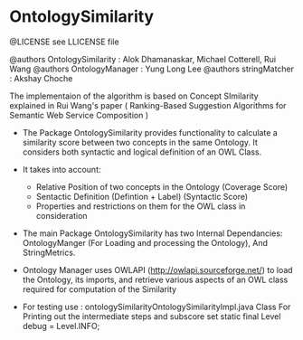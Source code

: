 OntologySimilarity
==================
@LICENSE see LLICENSE file

@authors OntologySimilarity : Alok Dhamanaskar, Michael Cotterell, Rui Wang
@authors OntologyManager : Yung Long Lee
@authors stringMatcher : Akshay Choche

The implementaion of the algorithm is based on Concept SImilarity explained  in Rui Wang's paper  ( Ranking-Based Suggestion Algorithms for Semantic Web Service Composition )

 * The Package OntologySimilarity provides functionality to calculate a similarity score between two concepts in the same Ontology. It considers both syntactic and logical definition of an OWL Class.
 * It takes into account:
	+ Relative Position of two concepts in the Ontology (Coverage Score)
	+ Sentactic Definition (Defintion + Label) (Syntactic Score)
	+ Properties and restrictions on them for the OWL class in consideration
 * The main Package OntologySimilarity has two Internal Dependancies: OntologyManger (For Loading and processing the Ontology), And StringMetrics.
 * Ontology Manager uses OWLAPI (http://owlapi.sourceforge.net/) to load the Ontology, its imports, and retrieve various aspects of an OWL class required for computation of the Similarity

* For testing use :
	ontologySimilarityOntologySimilarityImpl.java Class
	For Printing out the intermediate steps and subscore set
	static final Level debug = Level.INFO;



